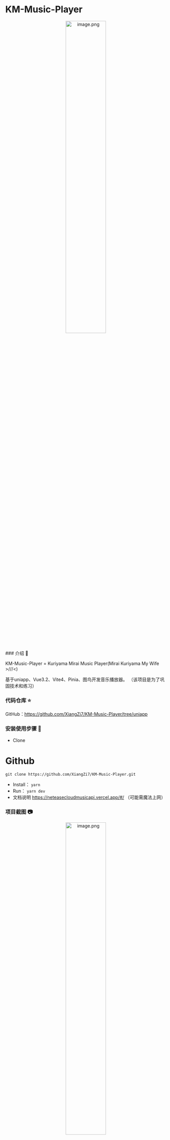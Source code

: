 # KM-Music-Player
<p align=center><img src="https://p9-juejin.byteimg.com/tos-cn-i-k3u1fbpfcp/2782e1713da6486d9f6a012f6b5b97af~tplv-k3u1fbpfcp-jj-mark:0:0:0:0:q75.image#?w=551&h=982&e=png&b=e4eff5" alt="image.png" width="50%" /></p>
### 介绍 📖

KM-Music-Player = Kuriyama Mirai Music Player(Mirai Kuriyama My Wife >///<)

基于uniapp、Vue3.2、Vite4、Pinia、图鸟开发音乐播放器。
（该项目是为了巩固技术和练习）
### 代码仓库 ⭐

GitHub：https://github.com/XiangZi7/KM-Music-Player/tree/uniapp

### 安装使用步骤 📔

*   Clone

# Github

`git clone https://github.com/XiangZi7/KM-Music-Player.git`

*   Install：
    `yarn`
*   Run：
    `yarn dev`
*   文档说明
    <https://neteasecloudmusicapi.vercel.app/#/>  （可能需魔法上网）

### 项目截图 📷
<p align=center><img src="https://p9-juejin.byteimg.com/tos-cn-i-k3u1fbpfcp/2782e1713da6486d9f6a012f6b5b97af~tplv-k3u1fbpfcp-jj-mark:0:0:0:0:q75.image#?w=551&h=982&e=png&b=e4eff5" alt="image.png" width="50%" /></p>

<p align=center><img src="https://p9-juejin.byteimg.com/tos-cn-i-k3u1fbpfcp/352c9870d7924b0988489ed9375f825c~tplv-k3u1fbpfcp-jj-mark:0:0:0:0:q75.image#?w=548&h=982&e=png&b=e9eff6" alt="image.png"  width="50%"width="50%"/></p>


<p align=center><img src="https://p6-juejin.byteimg.com/tos-cn-i-k3u1fbpfcp/1c152c38fca5407dbdd53a1b21e9b66e~tplv-k3u1fbpfcp-jj-mark:0:0:0:0:q75.image#?w=551&h=982&e=png&b=e9f1f8" alt="image.png"  width="50%"width="50%"/></p>


<p align=center><img src="https://p9-juejin.byteimg.com/tos-cn-i-k3u1fbpfcp/71607aab60d94303a36dff0e155a5368~tplv-k3u1fbpfcp-jj-mark:0:0:0:0:q75.image#?w=547&h=974&e=png&b=edf1f6" alt="image.png"  width="50%"width="50%"width="50%"/></p>


<p align=center><img src="https://p9-juejin.byteimg.com/tos-cn-i-k3u1fbpfcp/ae76572e8d2447c28d038d5e9298d834~tplv-k3u1fbpfcp-jj-mark:0:0:0:0:q75.image#?w=550&h=984&e=png&b=e9f1f8" alt="image.png"  width="50%"/></p>

<p align=center><img src="https://p6-juejin.byteimg.com/tos-cn-i-k3u1fbpfcp/ec61e97ea79a4c1f9a27e945f2bd32d0~tplv-k3u1fbpfcp-jj-mark:0:0:0:0:q75.image#?w=552&h=985&e=png&b=fdfcfc" alt="image.png"  width="50%"width="50%"width="50%"/></p>


<p align=center><img src="https://p1-juejin.byteimg.com/tos-cn-i-k3u1fbpfcp/ae4bdf15b330499288031e4e3ba20e9e~tplv-k3u1fbpfcp-jj-mark:0:0:0:0:q75.image#?w=548&h=979&e=png&b=ecf0f6" alt="image.png"  width="50%"width="50%"width="50%"/></p>

### 捐赠 （❤

如果觉得该项目能对你有帮助或喜欢 可投食

![未标题-1](https://github.com/XiangZi7/KM-Music-Player/assets/67356803/4419c043-9079-441b-b026-3e39b6703b92)

